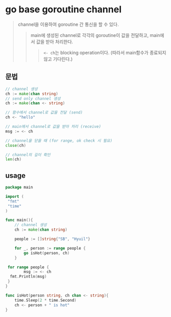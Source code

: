 # go base goroutine channel

> channel을 이용하여 goroutine 간 통신을 할 수 있다.
>
> > main에 생성된 channel로 각각의 goroutine이 값을 전달하고, main에서 값을 받아 처리한다.
> >
> > > `<- ch`는 blocking operation이다. (따라서 main함수가 종료되지 않고 기다린다.)

## 문법

```go
// channel 생성
ch := make(chan string)
// send only channel 생성
ch := make(chan <- string)

// 함수에서 channel로 값을 전달 (send)
ch <- "hello"

// main에서 channel로 값을 받아 처리 (receive)
msg := <- ch

// channel을 닫을 때 (for range, ok check 시 필요)
close(ch)

// channel의 길이 확인
len(ch)
```

## usage

```go
package main

import (
 "fmt"
 "time"
)

func main(){
    // channel 생성
    ch := make(chan string)

    people := []string{"SB", "Hyuil"}

    for _, person := range people {
        go isHot(person, ch)
    }

 for range people {
        msg := <- ch
  fmt.Println(msg)
 }
}

func isHot(person string, ch chan <- string){
    time.Sleep(2 * time.Second)
    ch <- person + " is hot"
}
```
